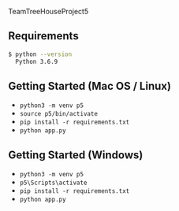 TeamTreeHouseProject5


## Requirements
  ```bash
$ python --version
    Python 3.6.9 
```

## Getting Started (Mac OS / Linux)

- `python3 -m venv p5`
- `source p5/bin/activate`
- `pip install -r requirements.txt`
- `python app.py`


## Getting Started (Windows)
- `python3 -m venv p5`
- `p5\Scripts\activate`
- `pip install -r requirements.txt`
- `python app.py`

